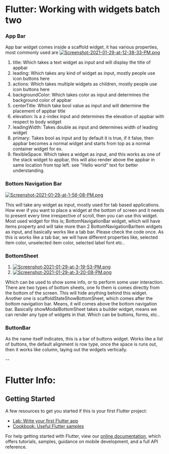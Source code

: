 # Flutter: Working with widgets batch two
### App Bar
App bar widget comes inside a scaffold widget, it has various properties, most commonly used are
[![Screenshot-2021-01-29-at-12-38-33-PM.png](https://i.postimg.cc/gr9Jbsz7/Screenshot-2021-01-29-at-12-38-33-PM.png)](https://postimg.cc/rRJcSStG)
1. title: Which takes a text widget as input and will display the title of appbar
2. leading: Which takes any kind of widget as input, mostly people use icon buttons here
3. actions: Which takes multiple widgets as children, mostly people use icon buttons here
4. backgroundColor: Which takes color as input and determines the background color of appbar
5. centerTitle: Which take bool value as input and will determine the placement of appbar title
6. elevation: Is a z-index input and determines the elevation of appbar with respect to body widget
7. leadingWidth: Takes double as input and determines width of leading widget
8. primary: Takes bool as input and by default it is true, if it false, then appbar becomes a normal widget and starts from top as a normal container widget for ex.
9. flexibleSpace: Which takes a widget as input, and this works as one of the stack widget to appbar, this will also render above the appbar in same location from top left. see "Hello world" text for better understanding.

### Bottom Navigation Bar
[![Screenshot-2021-01-29-at-1-56-08-PM.png](https://i.postimg.cc/C5Z0bGcJ/Screenshot-2021-01-29-at-1-56-08-PM.png)](https://postimg.cc/fSh1N9n0)

This will take any widget as input, mostly used for tab based applications. How ever if you want to place a widget at the bottom of screen and it needs to present every time irrespective of scroll, then you can use this widget. Most used widget for this is; BottomNavigationBar widget, which will have items property and will take more than 2 BottomNavigationBarItem widgets as input, and basically works like a tab bar. Please check the code once. As this is works like a tab bar, we will have different properties like, selected item color, unselected item color, selected label font etc..

### BottomSheet
1. [![Screenshot-2021-01-29-at-3-19-53-PM.png](https://i.postimg.cc/fL8P5fZG/Screenshot-2021-01-29-at-3-19-53-PM.png)](https://postimg.cc/WFJS1rd8)
2. [![Screenshot-2021-01-29-at-3-20-08-PM.png](https://i.postimg.cc/K87JJDD0/Screenshot-2021-01-29-at-3-20-08-PM.png)](https://postimg.cc/jD5HjN9f)

Which can be used to show some info, or to perform some user interaction. There are two types of bottom sheets, one fo them is comes directly from the bottom of the screen. This will hide anything behind this widget. Another one is scaffoldStateShowBottomSheet, which comes after the bottom navigation bar. Means, it will comes above the bottom navigation bar.
Basically showModalBottomSheet takes a builder widget, means we can render any type of widgets in that. Which can be buttons, forms, etc..

### ButtonBar
As the name itself indicates, this is a bar of buttons widget. Works like a list of buttons, the default alignment is row type, once the space is runs out, then it works like column, laying out the widgets vertically.

--
 

# Flutter Info:
## Getting Started

A few resources to get you started if this is your first Flutter project:

- [Lab: Write your first Flutter app](https://flutter.dev/docs/get-started/codelab)
- [Cookbook: Useful Flutter samples](https://flutter.dev/docs/cookbook)

For help getting started with Flutter, view our
[online documentation](https://flutter.dev/docs), which offers tutorials,
samples, guidance on mobile development, and a full API reference.
